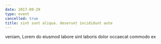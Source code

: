 ```yaml
---
date: 2017-09-29
type: event
cancelled: true
title: sint sunt aliqua. deserunt incididunt aute
---
```

veniam, Lorem do eiusmod labore sint laboris dolor occaecat commodo ex